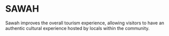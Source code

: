 # SAWAH
Sawah improves the overall tourism experience, allowing visitors to have an authentic cultural experience hosted by locals within the community.
